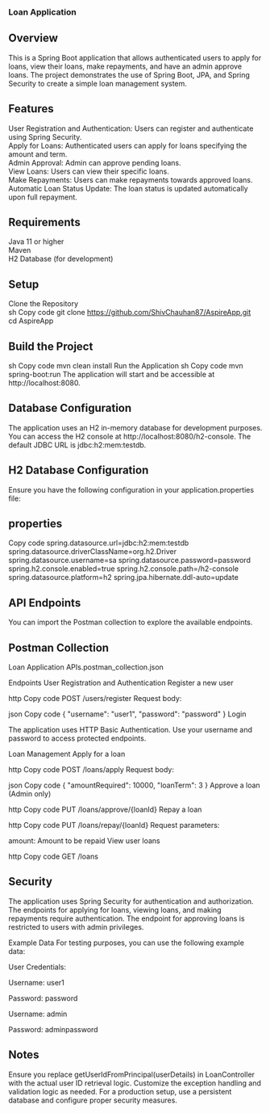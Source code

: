  ### Loan Application
## Overview
This is a Spring Boot application that allows authenticated users to apply for loans, view their loans, make repayments, and have an admin approve loans. The project demonstrates the use of Spring Boot, JPA, and Spring Security to create a simple loan management system.

## Features
User Registration and Authentication: Users can register and authenticate using Spring Security.<br>
Apply for Loans: Authenticated users can apply for loans specifying the amount and term.<br>
Admin Approval: Admin can approve pending loans.<br>
View Loans: Users can view their specific loans.<br>
Make Repayments: Users can make repayments towards approved loans.<br>
Automatic Loan Status Update: The loan status is updated automatically upon full repayment.<br>

## Requirements
Java 11 or higher<br>
Maven<br>
H2 Database (for development)<br>

## Setup
Clone the Repository<br>
sh
Copy code
git clone https://github.com/ShivChauhan87/AspireApp.git<br>
cd AspireApp
## Build the Project
sh
Copy code
mvn clean install
Run the Application
sh
Copy code
mvn spring-boot:run
The application will start and be accessible at http://localhost:8080.

## Database Configuration
The application uses an H2 in-memory database for development purposes. You can access the H2 console at http://localhost:8080/h2-console. The default JDBC URL is jdbc:h2:mem:testdb.

## H2 Database Configuration
Ensure you have the following configuration in your application.properties file:

## properties
Copy code
spring.datasource.url=jdbc:h2:mem:testdb
spring.datasource.driverClassName=org.h2.Driver
spring.datasource.username=sa
spring.datasource.password=password
spring.h2.console.enabled=true
spring.h2.console.path=/h2-console
spring.datasource.platform=h2
spring.jpa.hibernate.ddl-auto=update

## API Endpoints
You can import the Postman collection to explore the available endpoints.

## Postman Collection
Loan Application APIs.postman_collection.json

Endpoints
User Registration and Authentication
Register a new user

http
Copy code
POST /users/register
Request body:

json
Copy code
{
    "username": "user1",
    "password": "password"
}
Login

The application uses HTTP Basic Authentication. Use your username and password to access protected endpoints.

Loan Management
Apply for a loan

http
Copy code
POST /loans/apply
Request body:

json
Copy code
{
    "amountRequired": 10000,
    "loanTerm": 3
}
Approve a loan (Admin only)

http
Copy code
PUT /loans/approve/{loanId}
Repay a loan

http
Copy code
PUT /loans/repay/{loanId}
Request parameters:

amount: Amount to be repaid
View user loans

http
Copy code
GET /loans

## Security
The application uses Spring Security for authentication and authorization. The endpoints for applying for loans, viewing loans, and making repayments require authentication. The endpoint for approving loans is restricted to users with admin privileges.

Example Data
For testing purposes, you can use the following example data:

User Credentials:

Username: user1

Password: password

Username: admin

Password: adminpassword

## Notes
Ensure you replace getUserIdFromPrincipal(userDetails) in LoanController with the actual user ID retrieval logic.
Customize the exception handling and validation logic as needed.
For a production setup, use a persistent database and configure proper security measures.
